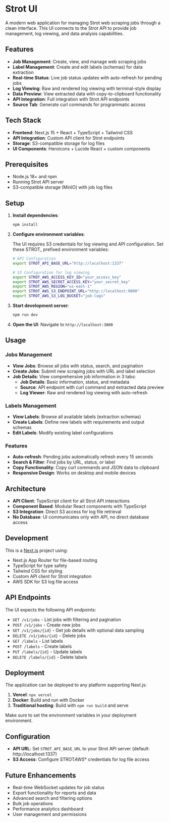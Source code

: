 # Strot UI

A modern web application for managing Strot web scraping jobs through a clean interface. This UI connects to the Strot API to provide job management, log viewing, and data analysis capabilities.

## Features

- **Job Management**: Create, view, and manage web scraping jobs
- **Label Management**: Create and edit labels (schemas) for data extraction
- **Real-time Status**: Live job status updates with auto-refresh for pending jobs
- **Log Viewing**: Raw and rendered log viewing with terminal-style display
- **Data Preview**: View extracted data with copy-to-clipboard functionality
- **API Integration**: Full integration with Strot API endpoints
- **Source Tab**: Generate curl commands for programmatic access

## Tech Stack

- **Frontend**: Next.js 15 + React + TypeScript + Tailwind CSS
- **API Integration**: Custom API client for Strot endpoints
- **Storage**: S3-compatible storage for log files
- **UI Components**: Heroicons + Lucide React + custom components

## Prerequisites

- Node.js 18+ and npm
- Running Strot API server
- S3-compatible storage (MinIO) with job log files

## Setup

1. **Install dependencies**:

   ```bash
   npm install
   ```

2. **Configure environment variables**:

   The UI requires S3 credentials for log viewing and API configuration. Set these STROT\_ prefixed environment variables:

   ```bash
   # API Configuration
   export STROT_API_BASE_URL="http://localhost:1337"

   # S3 Configuration for log viewing
   export STROT_AWS_ACCESS_KEY_ID="your_access_key"
   export STROT_AWS_SECRET_ACCESS_KEY="your_secret_key"
   export STROT_AWS_REGION="us-east-1"
   export STROT_AWS_S3_ENDPOINT_URL="http://localhost:9000"
   export STROT_AWS_S3_LOG_BUCKET="job-logs"
   ```

3. **Start development server**:

   ```bash
   npm run dev
   ```

4. **Open the UI**:
   Navigate to `http://localhost:3000`

## Usage

### Jobs Management

- **View Jobs**: Browse all jobs with status, search, and pagination
- **Create Jobs**: Submit new scraping jobs with URL and label selection
- **Job Details**: View comprehensive job information in 3 tabs:
  - **Job Details**: Basic information, status, and metadata
  - **Source**: API endpoint with curl command and extracted data preview
  - **Log Viewer**: Raw and rendered log viewing with auto-refresh

### Labels Management

- **View Labels**: Browse all available labels (extraction schemas)
- **Create Labels**: Define new labels with requirements and output schemas
- **Edit Labels**: Modify existing label configurations

### Features

- **Auto-refresh**: Pending jobs automatically refresh every 15 seconds
- **Search & Filter**: Find jobs by URL, status, or label
- **Copy Functionality**: Copy curl commands and JSON data to clipboard
- **Responsive Design**: Works on desktop and mobile devices

## Architecture

- **API Client**: TypeScript client for all Strot API interactions
- **Component Based**: Modular React components with TypeScript
- **S3 Integration**: Direct S3 access for log file retrieval
- **No Database**: UI communicates only with API, no direct database access

## Development

This is a [Next.js](https://nextjs.org) project using:

- Next.js App Router for file-based routing
- TypeScript for type safety
- Tailwind CSS for styling
- Custom API client for Strot integration
- AWS SDK for S3 log file access

## API Endpoints

The UI expects the following API endpoints:

- `GET /v1/jobs` - List jobs with filtering and pagination
- `POST /v1/jobs` - Create new jobs
- `GET /v1/jobs/{id}` - Get job details with optional data sampling
- `DELETE /v1/jobs/{id}` - Delete jobs
- `GET /labels` - List labels
- `POST /labels` - Create labels
- `PUT /labels/{id}` - Update labels
- `DELETE /labels/{id}` - Delete labels

## Deployment

The application can be deployed to any platform supporting Next.js:

1. **Vercel**: `npx vercel`
2. **Docker**: Build and run with Docker
3. **Traditional hosting**: Build with `npm run build` and serve

Make sure to set the environment variables in your deployment environment.

## Configuration

- **API URL**: Set `STROT_API_BASE_URL` to your Strot API server (default: http://localhost:1337)
- **S3 Access**: Configure STROT*AWS*\* credentials for log file access

## Future Enhancements

- Real-time WebSocket updates for job status
- Export functionality for reports and data
- Advanced search and filtering options
- Bulk job operations
- Performance analytics dashboard
- User management and permissions
